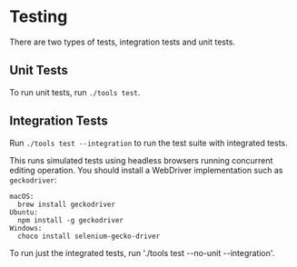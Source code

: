 # Testing

There are two types of tests, integration tests and unit tests.

## Unit Tests

To run unit tests, run `./tools test`.

## Integration Tests

Run `./tools test --integration` to run the test suite with integrated tests.

This runs simulated tests using headless browsers running concurrent editing operation. You should install a WebDriver implementation such as  `geckodriver`:

```
macOS:
  brew install geckodriver
Ubuntu:
  npm install -g geckodriver
Windows:
  choco install selenium-gecko-driver
```

To run just the integrated tests, run './tools test --no-unit --integration'.

<!--

## Oatie testing

* Transform test (oatie/in, transform_test.sh)
* Unit tests

Missing:

* Virtual monkey (on random schemas?)

## edit-text testing

* 
* `geckodriver` integrated test (./x.rs test)

Manual:

* Multi Monkey (/$/multi.html)
* Virtual Monkey (uh....)

Missing:

* Unit tests

-->
